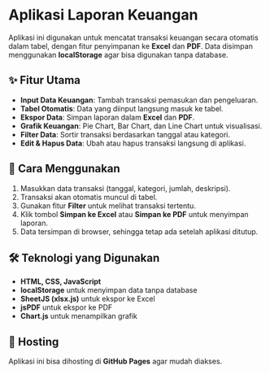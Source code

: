 # Aplikasi Laporan Keuangan

Aplikasi ini digunakan untuk mencatat transaksi keuangan secara otomatis dalam tabel, dengan fitur penyimpanan ke **Excel** dan **PDF**. Data disimpan menggunakan **localStorage** agar bisa digunakan tanpa database.

## ✨ Fitur Utama
- **Input Data Keuangan**: Tambah transaksi pemasukan dan pengeluaran.
- **Tabel Otomatis**: Data yang diinput langsung masuk ke tabel.
- **Ekspor Data**: Simpan laporan dalam **Excel** dan **PDF**.
- **Grafik Keuangan**: Pie Chart, Bar Chart, dan Line Chart untuk visualisasi.
- **Filter Data**: Sortir transaksi berdasarkan tanggal atau kategori.
- **Edit & Hapus Data**: Ubah atau hapus transaksi langsung di aplikasi.

## 🚀 Cara Menggunakan
1. Masukkan data transaksi (tanggal, kategori, jumlah, deskripsi).
2. Transaksi akan otomatis muncul di tabel.
3. Gunakan fitur **Filter** untuk melihat transaksi tertentu.
4. Klik tombol **Simpan ke Excel** atau **Simpan ke PDF** untuk menyimpan laporan.
5. Data tersimpan di browser, sehingga tetap ada setelah aplikasi ditutup.

## 🛠️ Teknologi yang Digunakan
- **HTML, CSS, JavaScript**
- **localStorage** untuk menyimpan data tanpa database
- **SheetJS (xlsx.js)** untuk ekspor ke Excel
- **jsPDF** untuk ekspor ke PDF
- **Chart.js** untuk menampilkan grafik

## 📂 Hosting
Aplikasi ini bisa dihosting di **GitHub Pages** agar mudah diakses.
